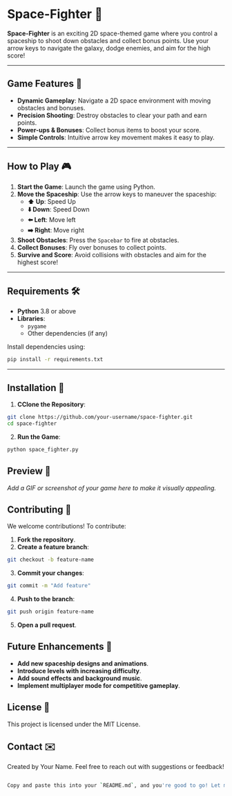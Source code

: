 # **Space-Fighter** 🚀  

**Space-Fighter** is an exciting 2D space-themed game where you control a spaceship to shoot down obstacles and collect bonus points. Use your arrow keys to navigate the galaxy, dodge enemies, and aim for the high score!  

---

## **Game Features** 🌟  

- **Dynamic Gameplay**: Navigate a 2D space environment with moving obstacles and bonuses.  
- **Precision Shooting**: Destroy obstacles to clear your path and earn points.  
- **Power-ups & Bonuses**: Collect bonus items to boost your score.  
- **Simple Controls**: Intuitive arrow key movement makes it easy to play.  

---

## **How to Play** 🎮  

1. **Start the Game**: Launch the game using Python.  
2. **Move the Spaceship**: Use the arrow keys to maneuver the spaceship:  
   - **⬆️ Up**: Speed Up  
   - **⬇️ Down**: Speed Down  
   - **⬅️ Left**: Move left  
   - **➡️ Right**: Move right  
3. **Shoot Obstacles**: Press the `Spacebar` to fire at obstacles.  
4. **Collect Bonuses**: Fly over bonuses to collect points.  
5. **Survive and Score**: Avoid collisions with obstacles and aim for the highest score!  

---

## **Requirements** 🛠️  

- **Python** 3.8 or above  
- **Libraries**:  
  - `pygame`  
  - Other dependencies (if any)  

Install dependencies using:  
  ```bash
  pip install -r requirements.txt
```

---

## **Installation** 🚀

1. **CClone the Repository**:
```bash
git clone https://github.com/your-username/space-fighter.git
cd space-fighter
```

2. **Run the Game**:
```bash
python space_fighter.py
```

## **Preview** 📸

*Add a GIF or screenshot of your game here to make it visually appealing.*

## **Contributing** 🤝

We welcome contributions! To contribute:
1. **Fork the repository**.
2. **Create a feature branch**:
```bash
git checkout -b feature-name
```
3. **Commit your changes**:
```bash
git commit -m "Add feature"
```
4. **Push to the branch**:
```bash
git push origin feature-name
```
5. **Open a pull request**.

## **Future Enhancements** 🚀

- **Add new spaceship designs and animations**.
- **Introduce levels with increasing difficulty**.
- **Add sound effects and background music**.
- **Implement multiplayer mode for competitive gameplay**.

## **License** 📜

This project is licensed under the MIT License.

## **Contact** ✉️

Created by Your Name. Feel free to reach out with suggestions or feedback!
```bash

Copy and paste this into your `README.md`, and you're good to go! Let me know if you want to tweak anything. 😊
```
